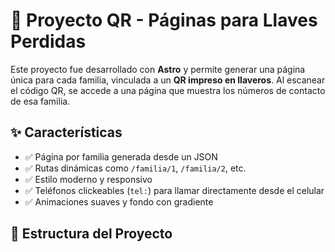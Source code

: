 # 🔑 Proyecto QR - Páginas para Llaves Perdidas

Este proyecto fue desarrollado con **Astro** y permite generar una página única para cada familia, vinculada a un **QR impreso en llaveros**. Al escanear el código QR, se accede a una página que muestra los números de contacto de esa familia.

## ✨ Características

- ✅ Página por familia generada desde un JSON
- ✅ Rutas dinámicas como `/familia/1`, `/familia/2`, etc.
- ✅ Estilo moderno y responsivo
- ✅ Teléfonos clickeables (`tel:`) para llamar directamente desde el celular
- ✅ Animaciones suaves y fondo con gradiente

## 📁 Estructura del Proyecto

